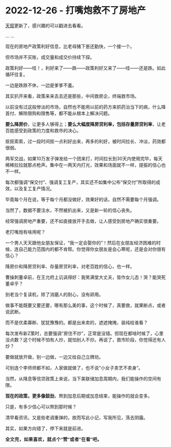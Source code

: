# 2022-12-26 - 打嘴炮救不了房地产

<p style="visibility: visible;"><a target="_blank" href="http://mp.weixin.qq.com/s?__biz=Mzg2MTg2OTYzNQ==&amp;mid=2247483670&amp;idx=1&amp;sn=181b1b553d0ea3dc2e2a5938b3c1613a&amp;chksm=ce11c23af9664b2c65d6369dd1efe63fb5462e52c09f45e934a66a252786a5cb5520a94b77b0&amp;scene=21#wechat_redirect" textvalue="天叙 | 红茶笔记之：“富二代”金骏眉" linktype="text" imgurl="" imgdata="null" data-itemshowtype="0" tab="innerlink" data-linktype="2" style="visibility: visible;" hasload="1">天叙</a>更新了，感兴趣的可以戳进去看看。<br style="visibility: visible;"></p><p style="visibility: visible;">... ...</p><p style="visibility: visible;">现在的房地产政策利好信息，比老母猪下崽还勤快，一个接一个。</p><p style="visibility: visible;">但市场并不买账，成交量和成交价持续下探。</p><p style="visibility: visible;">政策利好——哇！，利好来了——跌——政策利好又来了——哇——还是跌。如此循环往复。</p><p style="visibility: visible;">一边是跌跌不休，一边是爹爹不羞。</p><p style="visibility: visible;">其实扒开来看，政策来来去去还是那些，中间救房企，终端救市场。</p><p style="visibility: visible;">以前没有过这般惨淡的市场，自然也不能用以前的药方来抓药治当下的病，什么降首付、解除限购和限售等，都不能从根本上解决问题。</p><p style="visibility: visible;"><strong style="visibility: visible;">要么降房价</strong>，让更多人够得上；<strong style="visibility: visible;">要么大幅度降房贷利率，包括存量房贷利率</strong>，让老百姓感受到政策的力度和救市的决心。</p><p style="visibility: visible;">抠抠索索，过一段时间抠一点利好出来，再多的利好，被时间拉长、冲淡，药效都很弱。</p><p style="visibility: visible;">两军交战，如果10万发子弹发给一个团来打，时间拉长到30天内使用完毕，每天稀稀拉拉就那点枪声。集中在一两天内打光，效果和场面就不一样，提振的信心也不一样。</p><p style="visibility: visible;">每次都强调“保交付”、强调复工复产，其实还不如集中公布“保交付”所取得的成效，以及复工复产情况。</p><p style="visibility: visible;">毕竟每个月在说，等于每个月都没做好，效果好的话，自然不需要每个月强调。</p><p style="visibility: visible;">当然了，数据不要注水，不然被扒出来，又是新一轮的信心丧失。<br style="visibility: visible;"></p><p style="visibility: visible;">经常强调房地产重要，还不如直接放开手去做，让人感受到房地产确实很重要。</p><p style="visibility: visible;">老打嘴炮有啥用呢？</p><p style="visibility: visible;">一个男人天天跟他女朋友保证，“我一定会娶你的”！然后在女朋友经济困难的时候，连自己能力范围内的都不肯帮。你觉得你女朋友是会心寒呢，还是会对你很有信心？</p><p style="visibility: visible;">降房价和降房贷利率、存量房贷利率，对老百姓的信心，也一样。</p><p>曹操刺董卓前，在王允府上讥讽得好：我笑满堂大丈夫，皆作女儿态！哭？能哭死董卓乎？</p><p>别老当个复读机，除了消磨人的耐心，没有卵用。</p><p>做事不能既要又要还要，哪有那么美的事，这个时候了，真要救，就果断点，或者说武断。</p><p>而不是优柔寡断、犹犹豫豫的。都是出来卖的，遮遮掩掩，装纯给谁看？<br></p><p style="white-space: normal;">每次发布新Z策时，总要强调“房住不炒”，正常是没错。但现在都啥时候了，心里没点数？这个时候不怕有人炒，就怕别人不炒。再说了，救市阶段，你觉得还有人炒？<br></p><p style="white-space: normal;">要做就放开做，别一边做，一边又给自己立牌坊。</p><p style="white-space: normal;">可别连个李师师都不如，人家做就做了，也不说“小女子卖艺不卖身”。</p><p style="white-space: normal;">当然，从降息等信贷政策上来说，当下美联储加息周期内，我们能操作的空间有限。</p><p style="white-space: normal;"><strong>现在的政策，更多像鼓劲</strong>，熬到加息后期或加息结束，能操作的就会变多。</p><p style="white-space: normal;">只是，有多少信心可以熬到那时候？</p><p>清早看资讯，又是些老调重弹的，故而写此小记，写我所见，荡去阴霾。</p><p>其实，如果方向错了，停下来就是前进。</p><p style="margin-bottom: 0px;"><strong style="outline: 0px;max-width: 100%;color: rgb(34, 34, 34);font-family: system-ui, -apple-system, BlinkMacSystemFont, &quot;Helvetica Neue&quot;, &quot;PingFang SC&quot;, &quot;Hiragino Sans GB&quot;, &quot;Microsoft YaHei UI&quot;, &quot;Microsoft YaHei&quot;, Arial, sans-serif;letter-spacing: 0.544px;white-space: normal;background-color: rgb(255, 255, 255);font-size: 16px;box-sizing: border-box !important;overflow-wrap: break-word !important;"><span style="outline: 0px;max-width: 100%;font-size: 14px;box-sizing: border-box !important;overflow-wrap: break-word !important;">全文完，如果喜欢，就点个“赞”或者“在看”吧。</span></strong><br></p><p style="display: none;"><mp-style-type data-value="3"></mp-style-type></p>